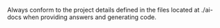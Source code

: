 Always conform to the project details defined in the files located at ./ai-docs when providing answers and generating code.